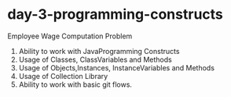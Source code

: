 # day-3-programming-constructs
Employee Wage Computation Problem
1. Ability to work with JavaProgramming Constructs
2. Usage of Classes, ClassVariables and Methods
3. Usage of Objects,Instances, InstanceVariables and Methods
4. Usage of Collection Library
5. Ability to work with basic git flows.
